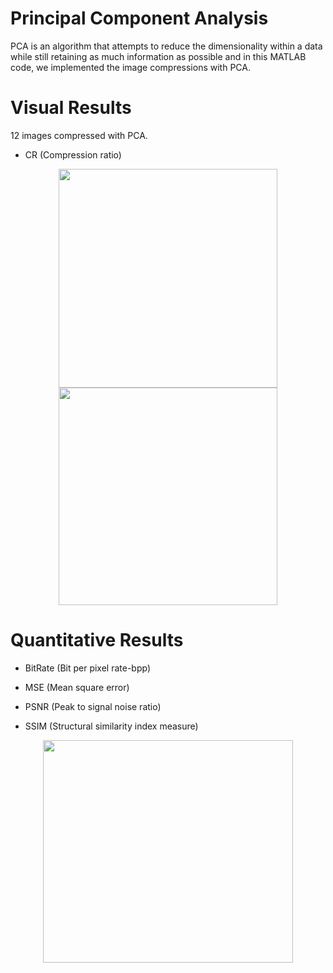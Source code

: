  # Principal Component Analysis
 
 PCA is an algorithm that attempts to reduce the dimensionality within a data while still retaining as much information as possible and in this MATLAB code, we implemented the image compressions with PCA. 
 
 
 # Visual Results
 12 images compressed with PCA.
 
  * CR (Compression ratio)
  <p align="center">
   <img align="center" src="results/PCA1.jpg" width="350" height="350" /> <img align="center" src="PCA.gif" width="350" height="348" />
  </p>

# Quantitative Results
 * BitRate (Bit per pixel rate-bpp)
 
 * MSE (Mean square error) 
   
 * PSNR (Peak to signal noise ratio)
   
 * SSIM (Structural similarity index measure)
  <p align="center">
   <img align="center" src="results/PCA2.jpg" width="400" height="356" />
  </p>

